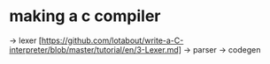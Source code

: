 # making a c compiler

-> lexer  [https://github.com/lotabout/write-a-C-interpreter/blob/master/tutorial/en/3-Lexer.md]
-> parser
-> codegen
